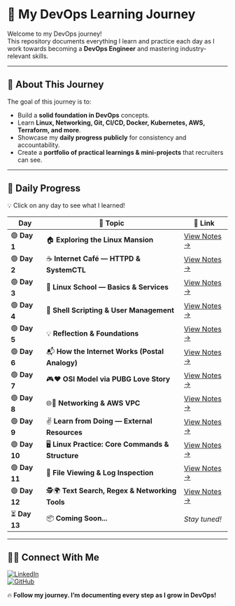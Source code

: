 # 🚀 My DevOps Learning Journey

Welcome to my DevOps journey!  
This repository documents everything I learn and practice each day as I work towards becoming a **DevOps Engineer** and mastering industry-relevant skills.

---

## 📌 About This Journey
The goal of this journey is to:
- Build a **solid foundation in DevOps** concepts.
- Learn **Linux, Networking, Git, CI/CD, Docker, Kubernetes, AWS, Terraform, and more**.
- Showcase my **daily progress publicly** for consistency and accountability.
- Create a **portfolio of practical learnings & mini-projects** that recruiters can see.

---

## 📅 Daily Progress

💡 Click on any day to see what I learned!

| Day | 📖 Topic | 🔗 Link |
|-----|---------|---------|
| 🟢 **Day 1** | 🏠 **Exploring the Linux Mansion** | [View Notes →](Day1_Devops_Journey/README.md) |
| 🟢 **Day 2** | ☕ **Internet Café — HTTPD & SystemCTL** | [View Notes →](Day2_Devops_Journey/README.md) |
| 🟢 **Day 3** | 🏫 **Linux School — Basics & Services** | [View Notes →](Day3_Devops_Journey/README.md) |
| 🟢 **Day 4** | 🚀 **Shell Scripting & User Management** | [View Notes →](Day4_Devops_Journey/README.md) |
| 🟢 **Day 5** | 💡 **Reflection & Foundations** | [View Notes →](Day5_Devops_Journey/README.md) |
| 🟢 **Day 6** | 📬 **How the Internet Works (Postal Analogy)** | [View Notes →](Day6_Devops_Journey/README.md) |
| 🟢 **Day 7** | 🎮❤️ **OSI Model via PUBG Love Story** | [View Notes →](Day7_Devops_Journey/README.md) |
| 🟢 **Day 8** | 🌐🏡 **Networking & AWS VPC** | [View Notes →](Day8_Devops_Journey/README.md) |
| 🟢 **Day 9** | ✌️ **Learn from Doing — External Resources** | [View Notes →](Day9_Devops_Journey/README.md) |
| 🟢 **Day 10** | 🖥️ **Linux Practice: Core Commands & Structure** | [View Notes →](Day10_Devops_Journey/README.md) |
| 🟢 **Day 11** | 📝 **File Viewing & Log Inspection** | [View Notes →](Day11_Devops_Journey/README.md) |
| 🟢 **Day 12** | 🕵️🌍 **Text Search, Regex & Networking Tools** | [View Notes →](Day12_Devops_Journey/README.md) |
| ⏳ **Day 13** | 📦 **Coming Soon...** | _Stay tuned!_ |

---

## 🧑‍💻 Connect With Me  

[![LinkedIn](https://img.shields.io/badge/LinkedIn-0A66C2?style=for-the-badge&logo=linkedin&logoColor=white)](https://www.linkedin.com/in/https://www.linkedin.com/in/deep-mhabdi-35b05a294/)  
[![GitHub](https://img.shields.io/badge/GitHub-181717?style=for-the-badge&logo=github&logoColor=white)](https://github.com/https://github.com/deepMhabdi)

🔥 **Follow my journey. I’m documenting every step as I grow in DevOps!**
